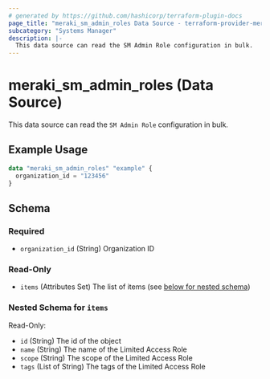 ```yaml
---
# generated by https://github.com/hashicorp/terraform-plugin-docs
page_title: "meraki_sm_admin_roles Data Source - terraform-provider-meraki"
subcategory: "Systems Manager"
description: |-
  This data source can read the SM Admin Role configuration in bulk.
---
```


# meraki_sm_admin_roles (Data Source)

This data source can read the `SM Admin Role` configuration in bulk.

## Example Usage

```terraform
data "meraki_sm_admin_roles" "example" {
  organization_id = "123456"
}
```

<!-- schema generated by tfplugindocs -->
## Schema

### Required

- `organization_id` (String) Organization ID

### Read-Only

- `items` (Attributes Set) The list of items (see [below for nested schema](#nestedatt--items))

<a id="nestedatt--items"></a>
### Nested Schema for `items`

Read-Only:

- `id` (String) The id of the object
- `name` (String) The name of the Limited Access Role
- `scope` (String) The scope of the Limited Access Role
- `tags` (List of String) The tags of the Limited Access Role
